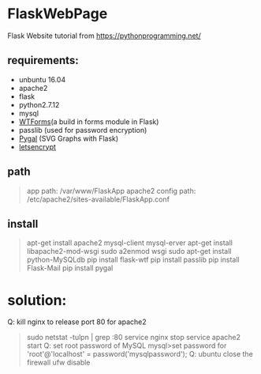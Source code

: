 # FlaskWebPage
Flask Website tutorial from https://pythonprogramming.net/

## requirements:
* unbuntu 16.04    
* apache2
* flask
* python2.7.12
* mysql 
* [WTForms](https://flask-wtf.readthedocs.io/en/stable/)(a build in forms module in Flask)
* passlib (used for password encryption)
* [Pygal](http://www.pygal.org/en/stable/) (SVG Graphs with Flask)
* [letsencrypt](https://letsencrypt.org/) 

## path
> app path: /var/www/FlaskApp
> apache2 config path: /etc/apache2/sites-available/FlaskApp.conf

## install
> apt-get install apache2 mysql-client mysql-erver
> apt-get install libapache2-mod-wsgi
> sudo a2enmod wsgi
> sudo apt-get install python-MySQLdb
> pip install flask-wtf
> pip install passlib
> pip install Flask-Mail
> pip install pygal

# solution:
Q: kill nginx to release port 80 for apache2
> sudo netstat -tulpn | grep :80
> service nginx stop
> service apache2 start
Q: set root password of MySQL
> mysql>set password for 'root'@'localhost' = password('mysqlpassword');
Q: ubuntu close the firewall
> ufw disable



